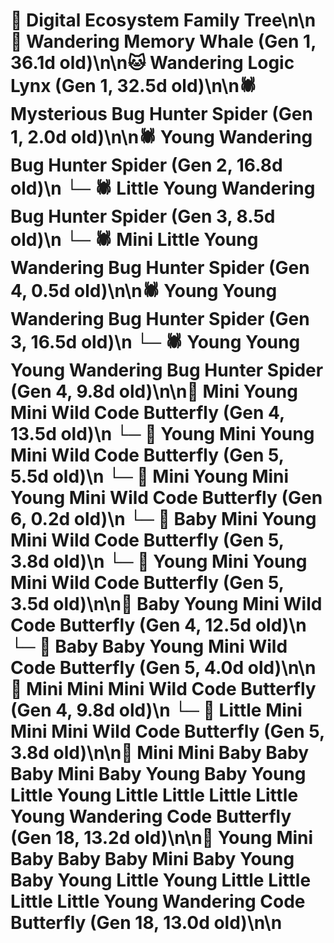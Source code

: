 # 🌳 Digital Ecosystem Family Tree\n\n🐋 Wandering Memory Whale (Gen 1, 36.1d old)\n\n🐱 Wandering Logic Lynx (Gen 1, 32.5d old)\n\n🕷️ Mysterious Bug Hunter Spider (Gen 1, 2.0d old)\n\n🕷️ Young Wandering Bug Hunter Spider (Gen 2, 16.8d old)\n  └─ 🕷️ Little Young Wandering Bug Hunter Spider (Gen 3, 8.5d old)\n    └─ 🕷️ Mini Little Young Wandering Bug Hunter Spider (Gen 4, 0.5d old)\n\n🕷️ Young Young Wandering Bug Hunter Spider (Gen 3, 16.5d old)\n  └─ 🕷️ Young Young Young Wandering Bug Hunter Spider (Gen 4, 9.8d old)\n\n🦋 Mini Young Mini Wild Code Butterfly (Gen 4, 13.5d old)\n  └─ 🦋 Young Mini Young Mini Wild Code Butterfly (Gen 5, 5.5d old)\n    └─ 🦋 Mini Young Mini Young Mini Wild Code Butterfly (Gen 6, 0.2d old)\n  └─ 🦋 Baby Mini Young Mini Wild Code Butterfly (Gen 5, 3.8d old)\n  └─ 🦋 Young Mini Young Mini Wild Code Butterfly (Gen 5, 3.5d old)\n\n🦋 Baby Young Mini Wild Code Butterfly (Gen 4, 12.5d old)\n  └─ 🦋 Baby Baby Young Mini Wild Code Butterfly (Gen 5, 4.0d old)\n\n🦋 Mini Mini Mini Wild Code Butterfly (Gen 4, 9.8d old)\n  └─ 🦋 Little Mini Mini Mini Wild Code Butterfly (Gen 5, 3.8d old)\n\n🦋 Mini Mini Baby Baby Baby Mini Baby Young Baby Young Little Young Little Little Little Little Young Wandering Code Butterfly (Gen 18, 13.2d old)\n\n🦋 Young Mini Baby Baby Baby Mini Baby Young Baby Young Little Young Little Little Little Little Young Wandering Code Butterfly (Gen 18, 13.0d old)\n\n